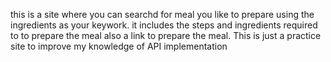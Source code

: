 this is a site where you can searchd for meal you like to prepare using the ingredients as your keywork.
it includes the steps and ingredients required to to prepare the meal
also a link to prepare the meal.
This is just a practice site to improve my knowledge of API implementation 

